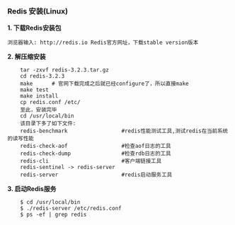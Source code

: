 ### Redis 安装(Linux)

**1. 下载Redis安装包**   

	浏览器输入: http://redis.io Redis官方网址，下载stable version版本 

**2. 解压缩安装**  

```
	tar -zxvf redis-3.2.3.tar.gz 
	cd redis-3.2.3
	make      # 官网下载完成之后就已经configure了，所以直接make
	make test
	make install 
	cp redis.conf /etc/
	至此，安装完毕
	cd /usr/local/bin
	该目录下多了如下文件:
	redis-benchmark                 #redis性能测试工具,测试redis在当前系统的读写性能
	redis-check-aof                 #检查aof日志的工具
	redis-check-dump                #检查rdb日志的工具
	redis-cli                       #客户端链接工具
	redis-sentinel -> redis-server
	redis-server                    #redis启动服务工具
```

**3. 启动Redis服务**  

```
	$ cd /usr/local/bin
	$ ./redis-server /etc/redis.conf
	$ ps -ef | grep redis
```




